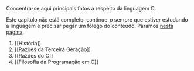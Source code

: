 Concentra-se aqui principais fatos a respeito da linguagem C.

Este capítulo não está completo, continue-o sempre que estiver estudando a linguagem e precisar pegar um fôlego do conteúdo. Paramos [nesta página](https://integrada.minhabiblioteca.com.br/reader/books/9788521632474/epubcfi/6/20%5b%3Bvnd.vst.idref%3Dintro%5d!/4/190/2/4).

1. [[História]]
2. [[Razões da Terceira Geração]]
3. [[Razões do C]]
4. [[Filosofia da Programação em C]]